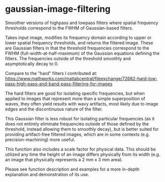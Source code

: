 # gaussian-image-filtering
Smoother versions of highpass and lowpass filters where spatial frequency thresholds correspond to the FWHM of Gaussian-based filters.

Takes input image, modifies its frequency domain according to upper or lower spatial frequency thresholds, and returns the filtered image. These are Gaussian filters in that the threshold frequencies correspond to the FWHM (full-width-at-half-maximum) of the Gaussian equations defining the filters. The frequencies outside of the threshold smoothly and asymptotically decay to 0.

Compare to the "hard" filters I contributed at: https://www.mathworks.com/matlabcentral/fileexchange/72682-hard-low-pass-high-pass-and-band-pass-filtering-for-images

The hard filters are good for isolating specific frequencies, but when applied to images that represent more than a simple superposition of waves, they often yield results with wavy artifacts, most likely due to image edges and the discontinuous nature of the filter.

This Gaussian filter is less robust for isolating particular frequencies (as it does not entirely eliminate frequencies outside of those defined by the threshold, instead allowing them to smoothly decay), but is better suited for providing artifact-free filtered images, which are in some contexts (e.g. precision-machining) more useful.

This function also includes a scale factor for physical data. This should be utilized any time the height of an image differs physically from its width (e.g. an image that physically represents a 2 mm x 3 mm area).

Please see function description and examples for a more in-depth explanation and demonstration of its use.
